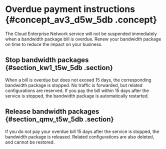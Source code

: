 # Overdue payment instructions {#concept_av3_d5w_5db .concept}

The Cloud Enterprise Network service will not be suspended immediately when a bandwidth package bill is overdue. Renew your bandwidth package on time to reduce the impact on your business.

## Stop bandwidth packages {#section_kw1_t5w_5db .section}

When a bill is overdue but does not exceed 15 days, the corresponding bandwidth package is stopped. No traffic is forwarded, but related configurations are reserved. If you pay the bill within 15 days after the service is stopped, the bandwidth package is automatically restarted.

## Release bandwidth packages {#section_qmv_t5w_5db .section}

If you do not pay your overdue bill 15 days after the service is stopped, the bandwidth package is released. Related configurations are also deleted, and cannot be restored.

